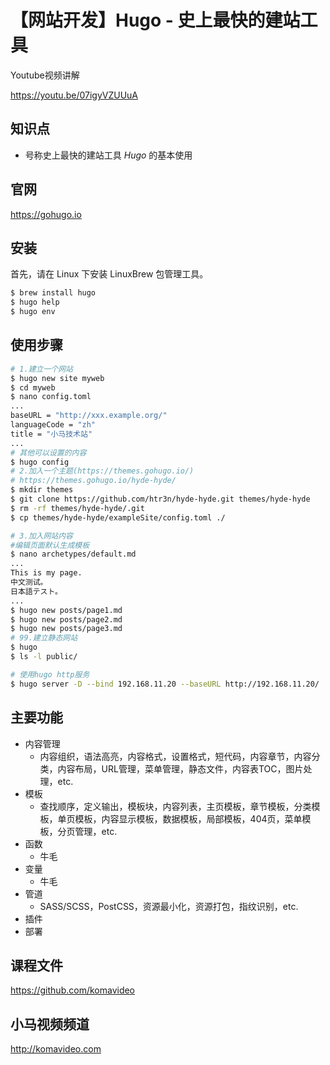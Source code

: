 【网站开发】Hugo - 史上最快的建站工具
====================================

Youtube视频讲解

https://youtu.be/07igyVZUUuA

## 知识点

+ 号称史上最快的建站工具 *Hugo* 的基本使用

## 官网

https://gohugo.io

## 安装

首先，请在 Linux 下安装 LinuxBrew 包管理工具。

```bash
$ brew install hugo
$ hugo help
$ hugo env
```

## 使用步骤

```bash
# 1.建立一个网站
$ hugo new site myweb
$ cd myweb
$ nano config.toml
...
baseURL = "http://xxx.example.org/"
languageCode = "zh"
title = "小马技术站"
...
# 其他可以设置的内容
$ hugo config
# 2.加入一个主题(https://themes.gohugo.io/)
# https://themes.gohugo.io/hyde-hyde/
$ mkdir themes
$ git clone https://github.com/htr3n/hyde-hyde.git themes/hyde-hyde
$ rm -rf themes/hyde-hyde/.git
$ cp themes/hyde-hyde/exampleSite/config.toml ./

# 3.加入网站内容
#编辑页面默认生成模板
$ nano archetypes/default.md
...
This is my page.
中文测试。
日本語テスト。
...
$ hugo new posts/page1.md
$ hugo new posts/page2.md
$ hugo new posts/page3.md
# 99.建立静态网站
$ hugo
$ ls -l public/

# 使用hugo http服务
$ hugo server -D --bind 192.168.11.20 --baseURL http://192.168.11.20/
```

## 主要功能

+ 内容管理
  - 内容组织，语法高亮，内容格式，设置格式，短代码，内容章节，内容分类，内容布局，URL管理，菜单管理，静态文件，内容表TOC，图片处理，etc.
+ 模板
  - 查找顺序，定义输出，模板块，内容列表，主页模板，章节模板，分类模板，单页模板，内容显示模板，数据模板，局部模板，404页，菜单模板，分页管理，etc.
+ 函数
  - 牛毛
+ 变量
  - 牛毛
+ 管道
  - SASS/SCSS，PostCSS，资源最小化，资源打包，指纹识别，etc.
+ 插件
+ 部署

## 课程文件

https://github.com/komavideo

## 小马视频频道

http://komavideo.com
